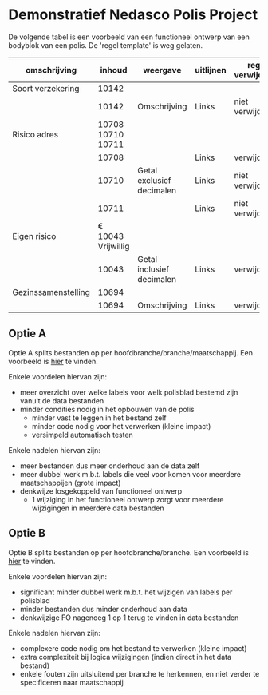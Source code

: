 # Demonstratief Nedasco Polis Project

De volgende tabel is een voorbeeld van een functioneel ontwerp van een bodyblok van een polis. De 'regel template' is
weg gelaten.

| omschrijving        | inhoud                  | weergave                  | uitlijnen | regel verwijderen | P311 | P368 | P375 |
|---------------------|-------------------------|---------------------------|-----------|-------------------|------|------|------|
| Soort verzekering   | 10142                   |                           |           |                   | x    | x    | x    |
|                     | 10142                   | Omschrijving              | Links     | niet verwijderen  | x    | x    | x    |
| Risico adres        | 10708 10710 10711       |                           |           |                   | x    | x    |      |
|                     | 10708                   |                           | Links     | verwijderen       | x    | x    |      |
|                     | 10710                   | Getal exclusief decimalen | Links     | niet verwijderen  | x    | x    |      |
|                     | 10711                   |                           | Links     | niet verwijderen  | x    | x    |      |
| Eigen risico        | € 10043 Vrijwillig      |                           |           |                   |      |      | x    |
|                     | 10043                   | Getal inclusief decimalen | Links     | verwijderen       |      |      | x    |
| Gezinssamenstelling | 10694                   |                           |           |                   | x    |      |      |
|                     | 10694                   | Omschrijving              | Links     | verwijderen       | x    |      |      |


## Optie A

Optie A splits bestanden op per hoofdbranche/branche/maatschappij. Een voorbeeld is 
[hier](https://github.com/BSBVolmachten/nedasco-polis-demo/blob/main/src/b/05000/05011.json) te vinden.

Enkele voordelen hiervan zijn:
- meer overzicht over welke labels voor welk polisblad bestemd zijn vanuit de data bestanden
- minder condities nodig in het opbouwen van de polis
  - minder vast te leggen in het bestand zelf
  - minder code nodig voor het verwerken (kleine impact)
  - versimpeld automatisch testen

Enkele nadelen hiervan zijn:
- meer bestanden dus meer onderhoud aan de data zelf
- meer dubbel werk m.b.t. labels die veel voor komen voor meerdere maatschappijen (grote impact)
- denkwijze losgekoppeld van functioneel ontwerp
  - 1 wijziging in het functioneel ontwerp zorgt voor meerdere wijzigingen in meerdere data bestanden

## Optie B
Optie B splits bestanden op per hoofdbranche/branche. Een voorbeeld is 
[hier](https://github.com/BSBVolmachten/nedasco-polis-demo/blob/main/src/b/05000/05011.json) te vinden.

Enkele voordelen hiervan zijn:
- significant minder dubbel werk m.b.t. het wijzigen van labels per polisblad
- minder bestanden dus minder onderhoud aan data
- denkwijzige FO nagenoeg 1 op 1 terug te vinden in data bestanden

Enkele nadelen hiervan zijn:
- complexere code nodig om het bestand te verwerken (kleine impact)
- extra complexiteit bij logica wijzigingen (indien direct in het data bestand)
- enkele fouten zijn uitsluitend per branche te herkennen, en niet verder te specificeren naar maatschappij

